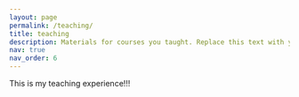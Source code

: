 ```yaml
---
layout: page
permalink: /teaching/
title: teaching
description: Materials for courses you taught. Replace this text with your description. This is more description
nav: true
nav_order: 6
---
```


This is my teaching experience!!!
